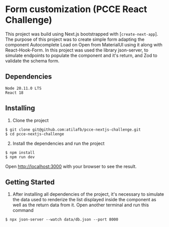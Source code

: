 # Form customization (PCCE React Challenge)

This project was build using Next.js bootstrapped with [`create-next-app`].
The purpose of this project was to create simple form adapting the component Autocomplete Load on Open from MaterialUI using it along with React-Hook-Form.
In this project was used the library json-server, to simulate endpoints to populate the component and it's return, and Zod to validate the schema form.

## Dependencies

```
Node 20.11.0 LTS
React 18
```

## Installing

1. Clone the project

```console
$ git clone git@github.com:atilafb/pcce-nextjs-challenge.git
$ cd pcce-nextjs-challenge
```

2. Install the dependencies and run the project 

```console
$ npm install
$ npm run dev
```

Open [http://localhost:3000](http://localhost:3000) with your browser to see the result.

## Getting Started

1. After installing all dependencies of the project, it's necessary to simulate the data used to renderize the list displayed inside the component as well as the return data from it. Open another terminal and run this command

```console
$ npx json-server --watch data/db.json --port 8000
```
